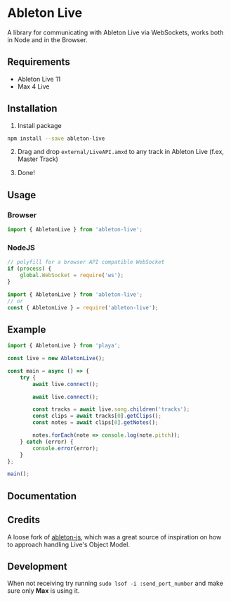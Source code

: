 # Ableton Live

A library for communicating with Ableton Live via WebSockets, works both in Node and in the Browser.

## Requirements

* Ableton Live 11
* Max 4 Live


## Installation

1. Install package

```bash
npm install --save ableton-live
```

2. Drag and drop `external/LiveAPI.amxd` to any track in Ableton Live (f.ex, Master Track)

3. Done!

## Usage

### Browser

```js
import { AbletonLive } from 'ableton-live';
```

### NodeJS

```js
// polyfill for a browser API compatible WebSocket
if (process) {
    global.WebSocket = require('ws');
}
```

```js
import { AbletonLive } from 'ableton-live';
// or
const { AbletonLive } = require('ableton-live');
```

## Example

```js
import { AbletonLive } from 'playa';

const live = new AbletonLive();

const main = async () => {
    try {
        await live.connect();

		await live.connect();

        const tracks = await live.song.children('tracks');
        const clips = await tracks[0].getClips();
        const notes = await clips[0].getNotes();

        notes.forEach(note => console.log(note.pitch));
    } catch (error) {
        console.error(error);
    }
};

main();
```

## Documentation

## Credits

A loose fork of [ableton-js](github-link), which was a great source of inspiration on how to approach handling Live's Object Model.

## Development
When not receiving try running `sudo lsof -i :send_port_number` and make sure only **Max** is using it.
